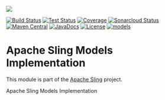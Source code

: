 [<img src="https://sling.apache.org/res/logos/sling.png"/>](https://sling.apache.org)

 [![Build Status](https://ci-builds.apache.org/job/Sling/job/modules/job/sling-org-apache-sling-models-impl/job/master/badge/icon)](https://ci-builds.apache.org/job/Sling/job/modules/job/sling-org-apache-sling-models-impl/job/master/) [![Test Status](https://img.shields.io/jenkins/tests.svg?jobUrl=https://ci-builds.apache.org/job/Sling/job/modules/job/sling-org-apache-sling-models-impl/job/master/)](https://ci-builds.apache.org/job/Sling/job/modules/job/sling-org-apache-sling-models-impl/job/master/test/?width=800&height=600) [![Coverage](https://sonarcloud.io/api/project_badges/measure?project=apache_sling-org-apache-sling-models-impl&metric=coverage)](https://sonarcloud.io/dashboard?id=apache_sling-org-apache-sling-models-impl) [![Sonarcloud Status](https://sonarcloud.io/api/project_badges/measure?project=apache_sling-org-apache-sling-models-impl&metric=alert_status)](https://sonarcloud.io/dashboard?id=apache_sling-org-apache-sling-models-impl) [![Maven Central](https://maven-badges.herokuapp.com/maven-central/org.apache.sling/org.apache.sling.models.impl/badge.svg)](https://search.maven.org/#search%7Cga%7C1%7Cg%3A%22org.apache.sling%22%20a%3A%22org.apache.sling.models.impl%22) [![JavaDocs](https://www.javadoc.io/badge/org.apache.sling/org.apache.sling.models.impl.svg)](https://www.javadoc.io/doc/org.apache.sling/org.apache.sling.models.impl) [![License](https://img.shields.io/badge/License-Apache%202.0-blue.svg)](https://www.apache.org/licenses/LICENSE-2.0) [![models](https://sling.apache.org/badges/group-models.svg)](https://github.com/apache/sling-aggregator/blob/master/docs/groups/models.md)

# Apache Sling Models Implementation

This module is part of the [Apache Sling](https://sling.apache.org) project.

Apache Sling Models Implementation
